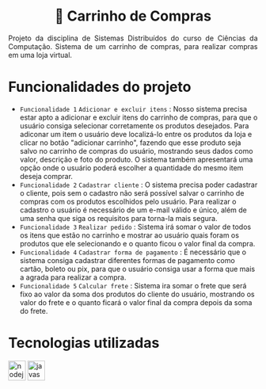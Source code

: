 <h1 align="center"> 🛒 Carrinho de Compras </h1>

<p align="justify">
  Projeto da disciplina de Sistemas Distribuídos do curso de Ciências da Computação. Sistema de um carrinho de compras, para realizar compras em uma loja virtual.
</p>

# Funcionalidades do projeto

- `Funcionalidade 1` `Adicionar e excluir itens` : Nosso sistema precisa estar apto a adicionar e excluir itens do carrinho de compras, para que o usuário consiga selecionar corretamente os produtos desejados. Para adiconar um item o usuário deve localizá-lo entre os produtos da loja e clicar no botão "adicionar carrinho", fazendo que esse produto seja salvo no carrinho de compras do usuário, mostrando seus dados como valor, descrição e foto do produto. O sistema também apresentará uma opção onde o usuário poderá escolher a quantidade do mesmo item deseja comprar.
- `Funcionalidade 2` `Cadastrar cliente` : O sistema precisa poder cadastrar o cliente, pois sem o cadastro não será possível salvar o carrinho de compras com os produtos escolhidos pelo usuário. Para realizar o cadastro o usuário é necessário de um e-mail válido e único, além de uma senha que siga os requisitos para torna-la mais segura.
- `Funcionalidade 3` `Realizar pedido` : Sistema irá somar o valor de todos os itens que estão no carrinho e mostrar ao usuário quais foram os produtos que ele selecionando e o quanto ficou o valor final da compra. 
- `Funcionalidade 4` `Cadastrar forma de pagamento` : É necessário que o sistema consiga cadastrar diferentes formas de pagamento como cartão, boleto ou pix, para que o usuário consiga usar a forma que mais a agrada para realizar a compra.
- `Funcionalidade 5` `Calcular frete` : Sistema ira somar o frete que será fixo ao valor da soma dos produtos do cliente do usuário, mostrando os valor do frete e o quanto ficará o valor final da compra depois da soma do frete.

# Tecnologias utilizadas

<img align="center" src="https://cdn.jsdelivr.net/gh/devicons/devicon@latest/icons/nodejs/nodejs-original.svg" alt="nodejs" width="35" height="40"/> <img align="center" src="https://cdn.jsdelivr.net/gh/devicons/devicon@latest/icons/javascript/javascript-original.svg" alt="javascript" width="35" height="40" />
